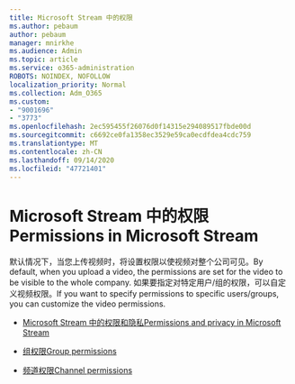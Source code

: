```yaml
---
title: Microsoft Stream 中的权限
ms.author: pebaum
author: pebaum
manager: mnirkhe
ms.audience: Admin
ms.topic: article
ms.service: o365-administration
ROBOTS: NOINDEX, NOFOLLOW
localization_priority: Normal
ms.collection: Adm_O365
ms.custom:
- "9001696"
- "3773"
ms.openlocfilehash: 2ec595455f26076d0f14315e294089517fbde00d
ms.sourcegitcommit: c6692ce0fa1358ec3529e59ca0ecdfdea4cdc759
ms.translationtype: MT
ms.contentlocale: zh-CN
ms.lasthandoff: 09/14/2020
ms.locfileid: "47721401"
---
```

# <a name="permissions-in-microsoft-stream"></a><span data-ttu-id="567b9-102">Microsoft Stream 中的权限</span><span class="sxs-lookup"><span data-stu-id="567b9-102">Permissions in Microsoft Stream</span></span>

<span data-ttu-id="567b9-103">默认情况下，当您上传视频时，将设置权限以使视频对整个公司可见。</span><span class="sxs-lookup"><span data-stu-id="567b9-103">By default, when you upload a video, the permissions are set for the video to be visible to the whole company.</span></span> <span data-ttu-id="567b9-104">如果要指定对特定用户/组的权限，可以自定义视频权限。</span><span class="sxs-lookup"><span data-stu-id="567b9-104">If you want to specify permissions to specific users/groups, you can customize the video permissions.</span></span>

- [<span data-ttu-id="567b9-105">Microsoft Stream 中的权限和隐私</span><span class="sxs-lookup"><span data-stu-id="567b9-105">Permissions and privacy in Microsoft Stream</span></span>](https://docs.microsoft.com/stream/portal-permissions)

- [<span data-ttu-id="567b9-106">组权限</span><span class="sxs-lookup"><span data-stu-id="567b9-106">Group permissions</span></span>](https://docs.microsoft.com/stream/portal-permissions#group-permissions)

- [<span data-ttu-id="567b9-107">频道权限</span><span class="sxs-lookup"><span data-stu-id="567b9-107">Channel permissions</span></span>](https://docs.microsoft.com/stream/portal-permissions#channel-permissions)